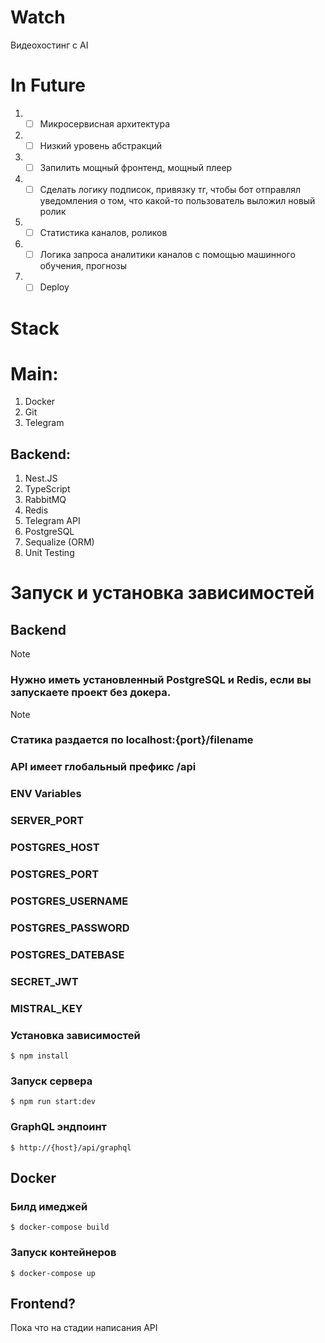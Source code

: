 <h1>Watch</h1>
<p>Видеохостинг с AI</p>

<h1>In Future</h1>

1. - [ ] Микросервисная архитектура
2. - [ ] Низкий уровень абстракций
3. - [ ] Запилить мощный фронтенд, мощный плеер
4. - [ ] Сделать логику подписок, привязку тг, чтобы бот отправлял уведомления о том, что какой-то пользователь выложил новый ролик
5. - [ ] Статистика каналов, роликов
6. - [ ] Логика запроса аналитики каналов с помощью машинного обучения, прогнозы
7. - [ ] Deploy

<h1>Stack</h1>

<h1>Main: </h1>

1. Docker
2. Git
3. Telegram

<h2>Backend: </h2>

1. Nest.JS
2. TypeScript
3. RabbitMQ
4. Redis
5. Telegram API
6. PostgreSQL
7. Sequalize (ORM)
8. Unit Testing

<h1>Запуск и установка зависимостей</h1>

<h2>Backend</h2>

> [!NOTE]
>
> ### Нужно иметь установленный PostgreSQL и Redis, если вы запускаете проект без докера.

> [!NOTE]
>
> ### Статика раздается по localhost:{port}/filename
>
> ### API имеет глобальный префикс /api
>
> ### ENV Variables
>
> ### SERVER_PORT
>
> ### POSTGRES_HOST
>
> ### POSTGRES_PORT
>
> ### POSTGRES_USERNAME
>
> ### POSTGRES_PASSWORD
>
> ### POSTGRES_DATEBASE
>
> ### SECRET_JWT
>
> ### MISTRAL_KEY

### Установка зависимостей

```
$ npm install
```

### Запуск сервера

```
$ npm run start:dev
```

### GraphQL эндпоинт

```
$ http://{host}/api/graphql
```

<h2>Docker</h2>

### Билд имеджей

```
$ docker-compose build
```

### Запуск контейнеров

```
$ docker-compose up
```

<h2>Frontend?</h2>
<p>Пока что на стадии написания API</p>
